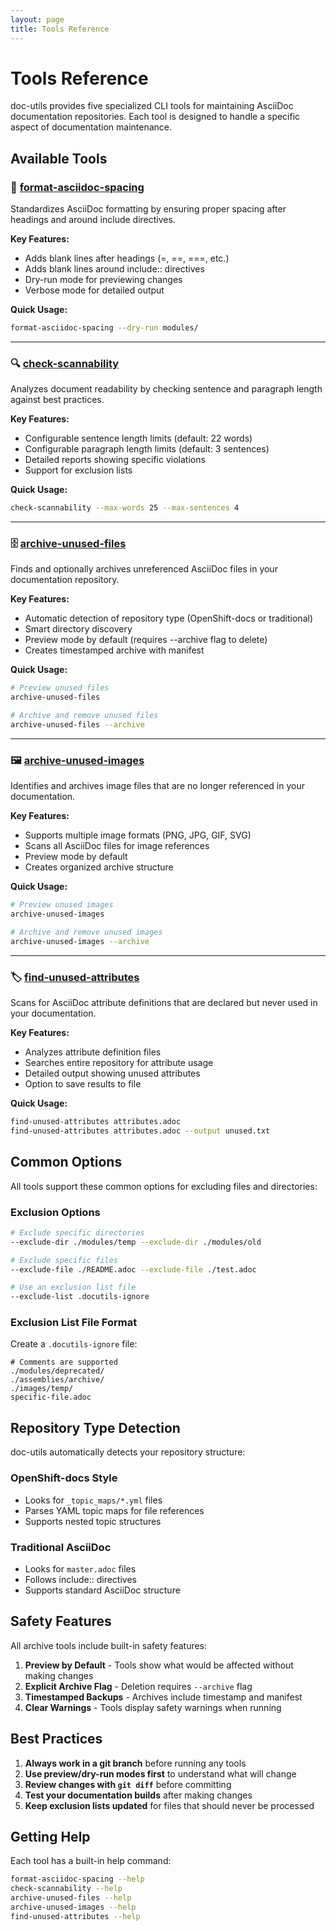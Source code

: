 ```yaml
---
layout: page
title: Tools Reference
---
```


# Tools Reference

doc-utils provides five specialized CLI tools for maintaining AsciiDoc documentation repositories. Each tool is designed to handle a specific aspect of documentation maintenance.

## Available Tools

### 📝 [format-asciidoc-spacing](format-asciidoc-spacing)
Standardizes AsciiDoc formatting by ensuring proper spacing after headings and around include directives.

**Key Features:**
- Adds blank lines after headings (=, ==, ===, etc.)
- Adds blank lines around include:: directives
- Dry-run mode for previewing changes
- Verbose mode for detailed output

**Quick Usage:**
```bash
format-asciidoc-spacing --dry-run modules/
```

---

### 🔍 [check-scannability](check-scannability)
Analyzes document readability by checking sentence and paragraph length against best practices.

**Key Features:**
- Configurable sentence length limits (default: 22 words)
- Configurable paragraph length limits (default: 3 sentences)
- Detailed reports showing specific violations
- Support for exclusion lists

**Quick Usage:**
```bash
check-scannability --max-words 25 --max-sentences 4
```

---

### 🗄️ [archive-unused-files](archive-unused-files)
Finds and optionally archives unreferenced AsciiDoc files in your documentation repository.

**Key Features:**
- Automatic detection of repository type (OpenShift-docs or traditional)
- Smart directory discovery
- Preview mode by default (requires --archive flag to delete)
- Creates timestamped archive with manifest

**Quick Usage:**
```bash
# Preview unused files
archive-unused-files

# Archive and remove unused files
archive-unused-files --archive
```

---

### 🖼️ [archive-unused-images](archive-unused-images)
Identifies and archives image files that are no longer referenced in your documentation.

**Key Features:**
- Supports multiple image formats (PNG, JPG, GIF, SVG)
- Scans all AsciiDoc files for image references
- Preview mode by default
- Creates organized archive structure

**Quick Usage:**
```bash
# Preview unused images
archive-unused-images

# Archive and remove unused images
archive-unused-images --archive
```

---

### 🏷️ [find-unused-attributes](find-unused-attributes)
Scans for AsciiDoc attribute definitions that are declared but never used in your documentation.

**Key Features:**
- Analyzes attribute definition files
- Searches entire repository for attribute usage
- Detailed output showing unused attributes
- Option to save results to file

**Quick Usage:**
```bash
find-unused-attributes attributes.adoc
find-unused-attributes attributes.adoc --output unused.txt
```

## Common Options

All tools support these common options for excluding files and directories:

### Exclusion Options

```bash
# Exclude specific directories
--exclude-dir ./modules/temp --exclude-dir ./modules/old

# Exclude specific files
--exclude-file ./README.adoc --exclude-file ./test.adoc

# Use an exclusion list file
--exclude-list .docutils-ignore
```

### Exclusion List File Format

Create a `.docutils-ignore` file:

```
# Comments are supported
./modules/deprecated/
./assemblies/archive/
./images/temp/
specific-file.adoc
```

## Repository Type Detection

doc-utils automatically detects your repository structure:

### OpenShift-docs Style
- Looks for `_topic_maps/*.yml` files
- Parses YAML topic maps for file references
- Supports nested topic structures

### Traditional AsciiDoc
- Looks for `master.adoc` files
- Follows include:: directives
- Supports standard AsciiDoc structure

## Safety Features

All archive tools include built-in safety features:

1. **Preview by Default** - Tools show what would be affected without making changes
2. **Explicit Archive Flag** - Deletion requires `--archive` flag
3. **Timestamped Backups** - Archives include timestamp and manifest
4. **Clear Warnings** - Tools display safety warnings when running

## Best Practices

1. **Always work in a git branch** before running any tools
2. **Use preview/dry-run modes first** to understand what will change
3. **Review changes with `git diff`** before committing
4. **Test your documentation builds** after making changes
5. **Keep exclusion lists updated** for files that should never be processed

## Getting Help

Each tool has a built-in help command:

```bash
format-asciidoc-spacing --help
check-scannability --help
archive-unused-files --help
archive-unused-images --help
find-unused-attributes --help
```